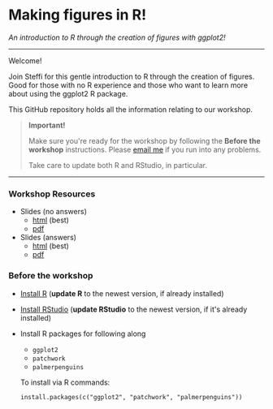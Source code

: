 # Making figures in R!

*An introduction to R through the creation of figures with ggplot2!*

<!--
*[TWS Manitoba Chapter](http://www.tws-mb.com/events/2023/04/18/r-workshop) Workshop*  
**Tues April 18th 2023 6-8:30pm Central**  
No cost for members but limited space
-->
---

Welcome! 

Join Steffi for this gentle introduction to R through the creation of figures. 
Good for those with no R experience and those who want to learn more about using 
the ggplot2 R package.

This GitHub repository holds all the information relating to our workshop.

> **Important!**
>
> Make sure you're ready for the workshop by following the **Before the workshop** instructions. Please [email me](mailto:sel@steffilazerte.ca) if you run into any problems.
>
> Take care to update both R and RStudio, in particular.

---

### Workshop Resources
- Slides (no answers)
  - [html](http://steffilazerte.ca/workshop-figures-in-r/) (best)
  - [pdf](http://steffilazerte.ca/workshop-figures-in-r/figures_in_r_slides_sm.pdf)
- Slides (answers)
  - [html](http://steffilazerte.ca/workshop-figures-in-r/slides_answers.html) (best)
  - [pdf](http://steffilazerte.ca/workshop-figures-in-r/figures_in_r_slides_answers_sm.pdf)


### Before the workshop
- [Install R](https://muug.ca/mirror/cran/) 
  (**update R** to the newest version, if already installed)
- [Install RStudio](https://www.rstudio.com/products/rstudio/download/)
  (**update RStudio** to the newest version, if it's already installed)
- Install R packages for following along
  - `ggplot2`
  - `patchwork`
  - `palmerpenguins`

  To install via R commands:

  ```         
  install.packages(c("ggplot2", "patchwork", "palmerpenguins"))
  ```